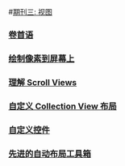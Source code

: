 #[期刊三: 视图]()
### [卷首语](issue3-0.md)
### [绘制像素到屏幕上](issue3-1.md)
### [理解 Scroll Views](issue-3-2.md)
### [自定义 Collection View 布局](issue-3-3.md)
### [自定义控件](issue-3-4.md)
### [先进的自动布局工具箱](issue-3-5.md)
